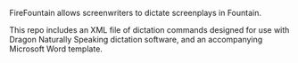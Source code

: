 FireFountain allows screenwriters to dictate screenplays in Fountain.

This repo includes an XML file of dictation commands designed for use with Dragon Naturally Speaking dictation software, and an accompanying Microsoft Word template.
